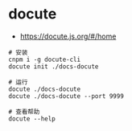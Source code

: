 # docute

  - https://docute.js.org/#/home

```shell
# 安装
cnpm i -g docute-cli
docute init ./docs-docute

# 运行
docute ./docs-docute
docute ./docs-docute --port 9999

# 查看帮助
docute --help
```